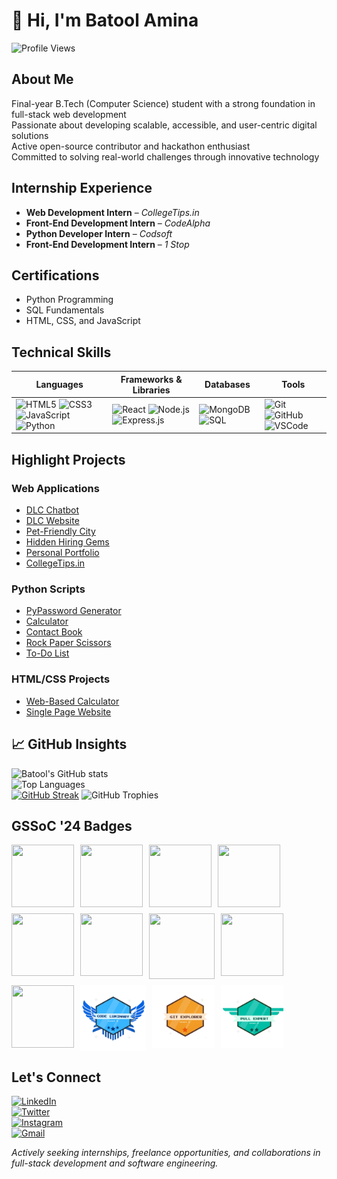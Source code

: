 # 👋 Hi, I'm Batool Amina

![Profile Views](https://komarev.com/ghpvc/?username=BatoolAmina&color=red)

## About Me

Final-year B.Tech (Computer Science) student with a strong foundation in full-stack web development  
Passionate about developing scalable, accessible, and user-centric digital solutions  
Active open-source contributor and hackathon enthusiast  
Committed to solving real-world challenges through innovative technology

## Internship Experience

- **Web Development Intern** – *CollegeTips.in*
- **Front-End Development Intern** – *CodeAlpha*  
- **Python Developer Intern** – *Codsoft*  
- **Front-End Development Intern** – *1 Stop*  

## Certifications

- Python Programming  
- SQL Fundamentals  
- HTML, CSS, and JavaScript 

## Technical Skills

| Languages | Frameworks & Libraries | Databases | Tools |
|-----------|------------------------|-----------|-------|
| ![HTML5](https://img.shields.io/badge/HTML5-E34F26?logo=html5&logoColor=white) ![CSS3](https://img.shields.io/badge/CSS3-1572B6?logo=css3&logoColor=white) ![JavaScript](https://img.shields.io/badge/JavaScript-F7DF1E?logo=javascript&logoColor=black) ![Python](https://img.shields.io/badge/Python-3776AB?logo=python&logoColor=white) | ![React](https://img.shields.io/badge/React-20232A?logo=react&logoColor=61DAFB) ![Node.js](https://img.shields.io/badge/Node.js-339933?logo=nodedotjs&logoColor=white) ![Express.js](https://img.shields.io/badge/Express.js-000000?logo=express&logoColor=white) | ![MongoDB](https://img.shields.io/badge/MongoDB-47A248?logo=mongodb&logoColor=white) ![SQL](https://img.shields.io/badge/SQL-4479A1?logo=postgresql&logoColor=white) | ![Git](https://img.shields.io/badge/Git-F05032?logo=git&logoColor=white) ![GitHub](https://img.shields.io/badge/GitHub-181717?logo=github&logoColor=white) ![VSCode](https://img.shields.io/badge/VS%20Code-007ACC?logo=visualstudiocode&logoColor=white) |

## Highlight Projects

### Web Applications

- [DLC Chatbot](https://github.com/BatoolAmina/DLC-Chatbot)
- [DLC Website](https://github.com/BatoolAmina/DLC_Website_BatoolAmina)
- [Pet-Friendly City](https://github.com/BatoolAmina/Pet-Friendly-City)
- [Hidden Hiring Gems](https://github.com/BatoolAmina/Hidden-Hiring-Gems) 
- [Personal Portfolio](https://github.com/BatoolAmina/portfolio)
- [CollegeTips.in](https://github.com/BatoolAmina/CollegeTips.in)

### Python Scripts

- [PyPassword Generator](https://github.com/BatoolAmina/CODSOFT/blob/main/PasswordGenerator.py)  
- [Calculator](https://github.com/BatoolAmina/CODSOFT/blob/main/Calculator.py)  
- [Contact Book](https://github.com/BatoolAmina/CODSOFT/blob/main/ContactBook.py)  
- [Rock Paper Scissors](https://github.com/BatoolAmina/CODSOFT/blob/main/RockPaperScissor.py)  
- [To-Do List](https://github.com/BatoolAmina/CODSOFT/blob/main/ToDoList.py)

### HTML/CSS Projects

- [Web-Based Calculator](https://github.com/BatoolAmina/HtmlAndBootstrapCalculator)  
- [Single Page Website](https://github.com/BatoolAmina/SinglePageWebsite)  

## 📈 GitHub Insights

![Batool's GitHub stats](https://github-readme-stats.vercel.app/api?username=BatoolAmina&show_icons=true&theme=radical)  
![Top Languages](https://github-readme-stats.vercel.app/api/top-langs/?username=BatoolAmina&layout=compact&theme=radical)  
[![GitHub Streak](https://github-readme-streak-stats.herokuapp.com/?user=BatoolAmina&theme=tokyonight&token=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)](https://github-readme-streak-stats.herokuapp.com/?user=BatoolAmina&theme=radical)
![GitHub Trophies](https://github-profile-trophy.vercel.app/?username=BatoolAmina&theme=radical)

## GSSoC '24 Badges

<div align='center' style='display:flex; flex-wrap:wrap; gap:10px;'>
  <img src="https://raw.githubusercontent.com/GSSoC24/Postman-Challenge/main/docs/assets/Postman%20White.png" width="100px" height="100px" />
  <img src="https://raw.githubusercontent.com/GSSoC24/Postman-Challenge/main/docs/assets/1.png" width="100px" height="100px" />
  <img src="https://raw.githubusercontent.com/GSSoC24/Postman-Challenge/main/docs/assets/2.png" width="100px" height="100px" />
  <img src="https://raw.githubusercontent.com/GSSoC24/Postman-Challenge/main/docs/assets/3.png" width="100px" height="100px" />
  <img src="https://raw.githubusercontent.com/GSSoC24/Postman-Challenge/main/docs/assets/4.png" width="100px" height="100px" />
  <img src="https://raw.githubusercontent.com/GSSoC24/Postman-Challenge/main/docs/assets/5.png" width="100px" height="100px" />
  <img src="https://raw.githubusercontent.com/GSSoC24/Postman-Challenge/main/docs/assets/6.png" width="105px" height="105px" />
  <img src="https://raw.githubusercontent.com/GSSoC24/Postman-Challenge/main/docs/assets/7.png" width="100px" height="100px" />
  <img src="https://raw.githubusercontent.com/GSSoC24/Postman-Challenge/main/docs/assets/8.png" width="100px" height="100px" />
  <img src="https://raw.githubusercontent.com/GSSoC24/Contributor/refs/heads/main/assets/Code%20Luminary.png" width="105px" height="105px" />
  <img src="https://raw.githubusercontent.com/GSSoC24/Contributor/refs/heads/main/assets/Git%20Explorer.png" width="100px" height="100px" />
  <img src="https://raw.githubusercontent.com/GSSoC24/Contributor/refs/heads/main/assets/Pull%20Expert.png" width="100px" height="100px" />
</div>

## Let's Connect

[![LinkedIn](https://img.shields.io/badge/LinkedIn-blue?logo=linkedin&logoColor=white)](https://www.linkedin.com/in/batool-amina/)  
[![Twitter](https://img.shields.io/badge/Twitter-1DA1F2?logo=twitter&logoColor=white)](https://x.com/Batool_Amina786)  
[![Instagram](https://img.shields.io/badge/Instagram-E4405F?logo=instagram&logoColor=white)](https://www.instagram.com/aminaaa.batool.786/)  
[![Gmail](https://img.shields.io/badge/Gmail-red?logo=gmail&logoColor=white)](mailto:batool.amina.110@gmail.com)

*Actively seeking internships, freelance opportunities, and collaborations in full-stack development and software engineering.*
